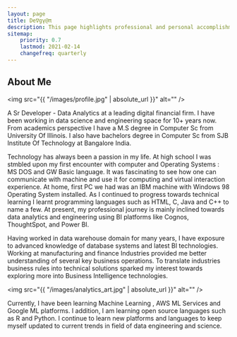 ```yaml
---
layout: page
title: De∇gγ@π
description: This page highlights professional and personal accomplishments
sitemap:
    priority: 0.7
    lastmod: 2021-02-14
    changefreq: quarterly
---
```

## About Me

<span class="image left"><img src="{{ "/images/profile.jpg" | absolute_url }}" alt="" /></span>

A Sr Developer - Data Analytics at a leading digital financial firm. I have been working in data science and engineering space for 10+ years now. From academics perspective I have a M.S degree in Computer Sc from University Of Illinois. I also have bachelors degree in Computer Sc from SJB Institute Of Technology at Bangalore India.

Technology has always been a passion in my life. At high school I was stmbled upon my first encounter with computer and Operating Systems : MS DOS and GW Basic language. It was fascinating to see how one can communicate with machine and use it for computing and virtual interaction experience. At home, first PC we had was an IBM machine with Windows 98 Operating System installed. As I continued to progress towards technical learning I learnt programming languages such as HTML, C, Java and C++ to name a few. At present, my professional journey is mainly inclined towards data analytics and engineering using BI platforms like Cognos, ThoughtSpot, and Power BI. 


  <p>
  Having worked in data warehouse domain for many years, I have exposure to advanced knowledge of database systems and latest BI technologies. Working at manufacturing and finance Industries provided me better understanding of several key business operations. To translate industries business rules into technical solutions sparked my interest towards exploring more into Business Intelligence technologies.
  </p>


<span class="image left"><img src="{{ "/images/analytics_art.jpg" | absolute_url }}" alt="" /></span>

Currently, I have been learning Machine Learning , AWS ML Services and Google ML platforms. I addition,  I am learning open source languages such as R and Python. I continue to learn new platforms and languages to keep myself updated to current trends in field of data engineering and science.
